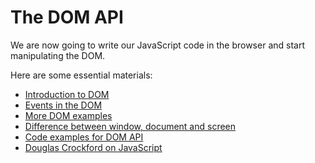 # The DOM API

We are now going to write our JavaScript code in the browser and start manipulating the DOM.

Here are some essential materials:

* [Introduction to DOM](https://developer.mozilla.org/en-US/docs/Web/API/Document_Object_Model/Introduction)
* [Events in the DOM](https://developer.mozilla.org/en-US/docs/Web/API/Document_Object_Model/Events)
* [More DOM examples](https://developer.mozilla.org/en-US/docs/Web/API/Document_Object_Model/Examples)
* [Difference between window, document and screen](http://stackoverflow.com/questions/9895202/what-is-the-difference-between-window-screen-and-document-in-javascript)
* [Code examples for DOM API](materials/dom.js)
* [Douglas Crockford on JavaScript](https://www.youtube.com/playlist?list=PL5586336C26BDB324)
